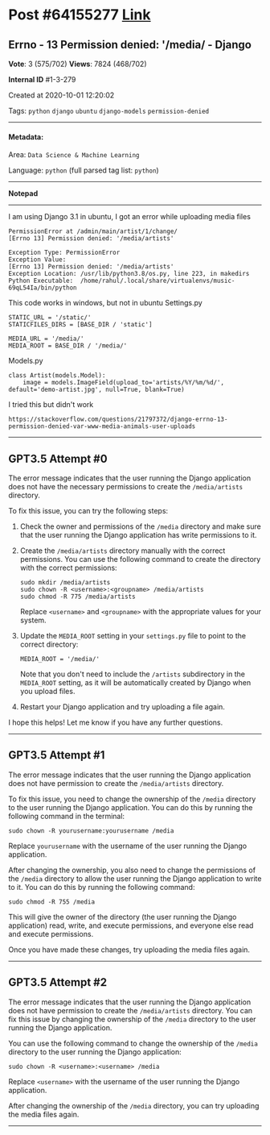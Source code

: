 
# Post \#64155277 [Link](https://stackoverflow.com/questions/64155277/)

## Errno - 13 Permission denied: '/media/ - Django

**Vote**: 3 (575/702) **Views**: 7824 (468/702) 

**Internal ID** \#1-3-279

Created at 2020-10-01 12:20:02

Tags: `python` `django` `ubuntu` `django-models` `permission-denied`

----------

#### Metadata:

Area: `Data Science & Machine Learning`

Language: `python` (full parsed tag list: `python`)

----------

**Notepad**


----------

I am using Django 3.1 in ubuntu,
I got an error while uploading media files
```
PermissionError at /admin/main/artist/1/change/
[Errno 13] Permission denied: '/media/artists'

Exception Type: PermissionError
Exception Value:    
[Errno 13] Permission denied: '/media/artists'
Exception Location: /usr/lib/python3.8/os.py, line 223, in makedirs
Python Executable:  /home/rahul/.local/share/virtualenvs/music-69qL54Ia/bin/python
```

This code works in windows, but not in ubuntu
Settings.py
```
STATIC_URL = '/static/'
STATICFILES_DIRS = [BASE_DIR / 'static']

MEDIA_URL = '/media/'
MEDIA_ROOT = BASE_DIR / '/media/'
```

Models.py
```
class Artist(models.Model):
    image = models.ImageField(upload_to='artists/%Y/%m/%d/', default='demo-artist.jpg', null=True, blank=True)
```

I tried this but didn't work
```
https://stackoverflow.com/questions/21797372/django-errno-13-permission-denied-var-www-media-animals-user-uploads
```



----------
        
## GPT3.5 Attempt \#0

The error message indicates that the user running the Django application does not have the necessary permissions to create the `/media/artists` directory. 

To fix this issue, you can try the following steps:

1. Check the owner and permissions of the `/media` directory and make sure that the user running the Django application has write permissions to it.

2. Create the `/media/artists` directory manually with the correct permissions. You can use the following command to create the directory with the correct permissions:

   ```
   sudo mkdir /media/artists
   sudo chown -R <username>:<groupname> /media/artists
   sudo chmod -R 775 /media/artists
   ```

   Replace `<username>` and `<groupname>` with the appropriate values for your system.

3. Update the `MEDIA_ROOT` setting in your `settings.py` file to point to the correct directory:

   ```
   MEDIA_ROOT = '/media/'
   ```

   Note that you don't need to include the `/artists` subdirectory in the `MEDIA_ROOT` setting, as it will be automatically created by Django when you upload files.

4. Restart your Django application and try uploading a file again.

I hope this helps! Let me know if you have any further questions.

--------

## GPT3.5 Attempt \#1

The error message indicates that the user running the Django application does not have permission to create the `/media/artists` directory. 

To fix this issue, you need to change the ownership of the `/media` directory to the user running the Django application. You can do this by running the following command in the terminal:

```
sudo chown -R yourusername:yourusername /media
```

Replace `yourusername` with the username of the user running the Django application.

After changing the ownership, you also need to change the permissions of the `/media` directory to allow the user running the Django application to write to it. You can do this by running the following command:

```
sudo chmod -R 755 /media
```

This will give the owner of the directory (the user running the Django application) read, write, and execute permissions, and everyone else read and execute permissions.

Once you have made these changes, try uploading the media files again.

--------

## GPT3.5 Attempt \#2

The error message indicates that the user running the Django application does not have permission to create the `/media/artists` directory. You can fix this issue by changing the ownership of the `/media` directory to the user running the Django application.

You can use the following command to change the ownership of the `/media` directory to the user running the Django application:

```
sudo chown -R <username>:<username> /media
```

Replace `<username>` with the username of the user running the Django application.

After changing the ownership of the `/media` directory, you can try uploading the media files again.

--------
